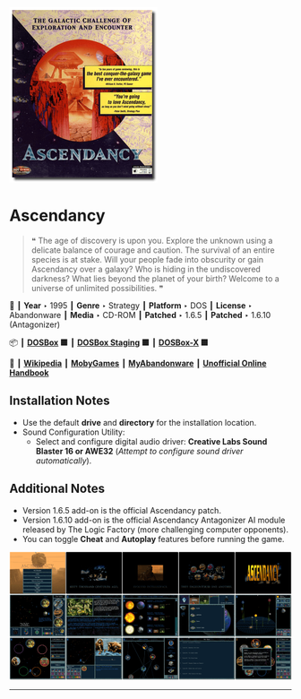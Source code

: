 ![](Thumbnail.png "application-thumbnail")

# Ascendancy

> ❝ The age of discovery is upon you. Explore the unknown using a delicate balance of courage and caution. The survival of an entire species is at stake. Will your people fade into obscurity or gain Ascendancy over a galaxy? Who is hiding in the undiscovered darkness? What lies beyond the planet of your birth? Welcome to a universe of unlimited possibilities. ❞
>

📌 ┃ **Year** ‣ 1995 ┃ **Genre** ‣ Strategy ┃ **Platform** ‣ DOS ┃ **License** ‣ Abandonware ┃ **Media** ‣ CD-ROM ┃ **Patched** ‣ 1.6.5 ┃ **Patched** ‣ 1.6.10 (Antagonizer) 

📦 ┃ **[DOSBox](https://www.dosbox.com/) 🟩** ┃ **[DOSBox Staging](https://dosbox-staging.github.io/) 🟩** ┃ **[DOSBox-X](https://dosbox-x.com/) 🟩** 

📎 ┃ **[Wikipedia](https://en.wikipedia.org/wiki/Ascendancy_(video_game))** ┃ **[MobyGames](https://www.mobygames.com/game/257/ascendancy/)** ┃ **[MyAbandonware](https://www.myabandonware.com/game/ascendancy-2qs)** ┃ **[Unofficial Online Handbook](https://www.b-sting.nl/ascendancy/index.html)** 

## Installation Notes
- Use the default **drive** and **directory** for the installation location.
- Sound Configuration Utility:
  - Select and configure digital audio driver: **Creative Labs Sound Blaster 16 or AWE32** (*Attempt to configure sound driver automatically*).

## Additional Notes
- Version 1.6.5 add-on is the official Ascendancy patch.
- Version 1.6.10 add-on is the official Ascendancy Antagonizer AI module released by The Logic Factory (more challenging computer opponents).
- You can toggle **Cheat** and **Autoplay** features before running the game.

![](Montage.png "Ascendancy")

---

